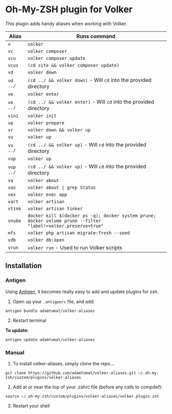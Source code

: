 # Oh-My-ZSH plugin for Volker

This plugin adds handy aliases when working with Volker.

| Alias | Runs command |
| ----- | ------------ |
| `v` | `volker` |
| `vc` | `volker composer` |
| `vcu` | `volker composer update` |
| `vcus` | `(cd site && volker composer update)` |
| `vd` | `volker down` |
| `vd ../` | `(cd ../ && volker down)` - Will `cd` into the provided directory |
| `ve` | `volker enter` |
| `ve ../` | `(cd ../ && volker enter)` - Will `cd` into the provided directory |
| `vini` | `volker init` |
| `vp` | `volker prepare` |
| `vr` | `volker down && volker up` |
| `vu` | `volker up` |
| `vu ../` | `(cd ../ && volker up)` - Will `cd` into the provided directory |
| `vup` | `volker up` |
| `vup ../` | `(cd ../ && volker up)` - Will `cd` into the provided directory |
| `va` | `volker about` |
| `vas` | `volker about \| grep Status` |
| `vex` | `volker exec app` |
| `vart` | `volker artisan` |
| `vtink` | `volker artisan tinker` |
| `vnuke` | `docker kill $(docker ps -q); docker system prune; docker volume prune --filter "label!=volker.preserve=true"` |
| `mfs` | `volker php artisan migrate:fresh --seed` |
| `vdb` | `volker db:open` |
| `vrun` | `volker run` - Used to run Volker scripts |

## Installation

### Antigen

Using [Antigen](https://github.com/zsh-users/antigen), it becomes really easy to add and update plugins for zsh.

1. Open up your `.antigenrc` file, and add:

`antigen bundle adamtomat/volker-aliases`

2. Restart terminal

**To update:**

`antigen update adamtomat/volker-aliases`

### Manual 

1. To install volker-aliases, simply clone the repo...

`git clone https://github.com/adamtomat/volker-aliases.git ~/.oh-my-zsh/custom/plugins/volker-aliases`

2. Add at or near the top of your .zshrc file (before any calls to compdef): 

`source ~/.oh-my-zsh/custom/plugins/volker-aliases/volker.plugin.zsh`

3. Restart your shell

